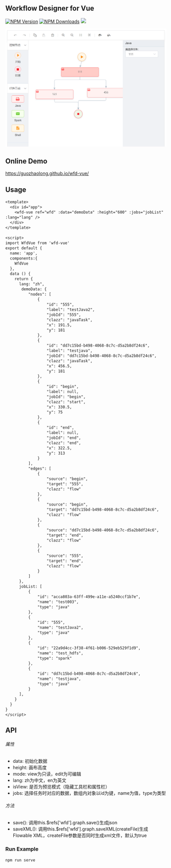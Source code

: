 ## Workflow Designer for Vue

[![NPM Version](http://img.shields.io/npm/v/wfd-vue.svg?style=flat)](https://www.npmjs.org/package/wfd-vue)
[![NPM Downloads](https://img.shields.io/npm/dm/wfd-vue.svg?style=flat)](https://www.npmjs.org/package/wfd-vue)
![](https://img.shields.io/badge/license-MIT-000000.svg)

![image](https://github.com/willxiao90/wfd-vue/raw/master/example/snapshots/2.png)

## Online Demo
https://guozhaolong.github.io/wfd-vue/

## Usage
```
<template>
  <div id="app">
    <wfd-vue ref="wfd" :data="demoData" :height="600" :jobs="jobList" :lang="lang" />
  </div>
</template>

<script>
import WfdVue from 'wfd-vue'
export default {
  name: 'app',
  components:{
    WfdVue
  },
  data () {
    return {
      lang: "zh",
       demoData: {
          "nodes": [
              {
                  "id": "555", 
                  "label": "testJava2", 
                  "jobId": "555", 
                  "clazz": "javaTask", 
                  "x": 191.5, 
                  "y": 181
              }, 
              {
                  "id": "dd7c15bd-b498-4068-8c7c-d5a2b8df24c6", 
                  "label": "testjava", 
                  "jobId": "dd7c15bd-b498-4068-8c7c-d5a2b8df24c6", 
                  "clazz": "javaTask", 
                  "x": 456.5, 
                  "y": 181
              }, 
              {
                  "id": "begin", 
                  "label": null, 
                  "jobId": "begin", 
                  "clazz": "start", 
                  "x": 330.5, 
                  "y": 75
              }, 
              {
                  "id": "end", 
                  "label": null, 
                  "jobId": "end", 
                  "clazz": "end", 
                  "x": 322.5, 
                  "y": 313
              }
          ], 
          "edges": [
              {
                  "source": "begin", 
                  "target": "555", 
                  "clazz": "flow"
              }, 
              {
                  "source": "begin", 
                  "target": "dd7c15bd-b498-4068-8c7c-d5a2b8df24c6", 
                  "clazz": "flow"
              }, 
              {
                  "source": "dd7c15bd-b498-4068-8c7c-d5a2b8df24c6", 
                  "target": "end", 
                  "clazz": "flow"
              }, 
              {
                  "source": "555", 
                  "target": "end", 
                  "clazz": "flow"
              }
          ]
      },
      jobList: [
          {
              "id": "acca803a-63ff-499e-a11e-a5240ccf1b7e", 
              "name": "test003", 
              "type": "java"
          }, 
          {
              "id": "555", 
              "name": "testJava2", 
              "type": "java"
          }, 
          {
              "id": "22a9d4cc-3f38-4f61-b006-529eb529f1d9", 
              "name": "test_hdfs", 
              "type": "spark"
          }, 
          {
              "id": "dd7c15bd-b498-4068-8c7c-d5a2b8df24c6", 
              "name": "testjava", 
              "type": "java"
          }
      ],
    }
  }
}
</script>
```

## API
###### 属性
* data: 初始化数据
* height: 画布高度
* mode: view为只读，edit为可编辑
* lang: zh为中文，en为英文
* isView: 是否为预览模式（隐藏工具栏和属性栏）
* jobs: 选择任务时对应的数据，数组内对象以id为键，name为值，type为类型

###### 方法
* save(): 调用this.$refs['wfd'].graph.save()生成json
* saveXML(): 调用this.$refs['wfd'].graph.saveXML(createFile)生成Flowable XML，createFile参数是否同时生成xml文件，默认为true


### Run Example
```
npm run serve
```
